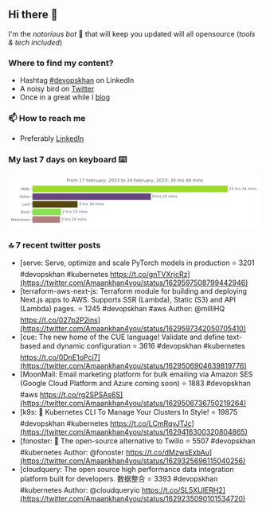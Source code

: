 <!--- [![Hits](https://hits.seeyoufarm.com/api/count/incr/badge.svg?url=https%3A%2F%2Fgithub.com%2Fakhan4u%2Fhit-counter&count_bg=%2379C83D&title_bg=%23555555&icon=&icon_color=%23E7E7E7&title=visits&edge_flat=false)](https://hits.seeyoufarm.com) --->

## Hi there 👋

I'm the _notorious bot_ 🤣 that will keep you updated will all opensource (_tools & tech included_) 

### Where to find my content?

* Hashtag [#devopskhan](https://www.linkedin.com/feed/hashtag/devopskhan) on LinkedIn
* A noisy bird on [Twitter](https://twitter.com/Amaankhan4you)
* Once in a great while I [blog](https://linuxparrot.netlify.app) 


### 📫 **How to reach me**

* Preferably [LinkedIn](https://www.linkedin.com/in/amaan-khan-linux-ninja)

### My last 7 days on keyboard ⌨️

<img src="https://github.com/akhan4u/akhan4u/blob/main/images/stat.svg" alt="Amaan's Wakatime Activity!"/>

### 🔝 7 recent twitter posts
<!-- DEVDOJO:START -->
- [serve: Serve, optimize and scale PyTorch models in production
⭐️ 3201
#devopskhan #kubernetes
https://t.co/gnTVXrjcRz](https://twitter.com/Amaankhan4you/status/1629597508799442946)
- [terraform-aws-next-js: Terraform module for building and deploying Next.js apps to AWS. Supports SSR &lpar;Lambda&rpar;, Static &lpar;S3&rpar; and API &lpar;Lambda&rpar; pages.
⭐️ 1245
#devopskhan #aws
Author: @milliHQ
https://t.co/027p2P2ins](https://twitter.com/Amaankhan4you/status/1629597342050705410)
- [cue: The new home of the CUE language! Validate and define text-based and dynamic configuration
⭐️ 3616
#devopskhan #kubernetes
https://t.co/0DnE1oPci7](https://twitter.com/Amaankhan4you/status/1629506904639819776)
- [MoonMail: Email marketing platform for bulk emailing via Amazon SES &lpar;Google Cloud Platform and Azure coming soon&rpar;
⭐️ 1883
#devopskhan #aws
https://t.co/rg2SPSAs6S](https://twitter.com/Amaankhan4you/status/1629506736750219264)
- [k9s: 🐶 Kubernetes CLI To Manage Your Clusters In Style!
⭐️ 19875
#devopskhan #kubernetes
https://t.co/LCmRqvJTJc](https://twitter.com/Amaankhan4you/status/1629416300320804865)
- [fonoster: 🚀 The open-source alternative to Twilio
⭐️ 5507
#devopskhan #kubernetes
Author: @fonoster
https://t.co/dMzwsExbAu](https://twitter.com/Amaankhan4you/status/1629325696115040256)
- [cloudquery: The open source high performance data integration platform built for developers. 数据整合
⭐️ 3393
#devopskhan #kubernetes
Author: @cloudqueryio
https://t.co/SL5XUIERH2](https://twitter.com/Amaankhan4you/status/1629235090101534720)
<!-- DEVDOJO:END -->

<!-- ![Amaan's GitHub stats](https://github-readme-stats.vercel.app/api?username=akhan4u&count_private=true&show_icons=true&hide=contribs) -->
